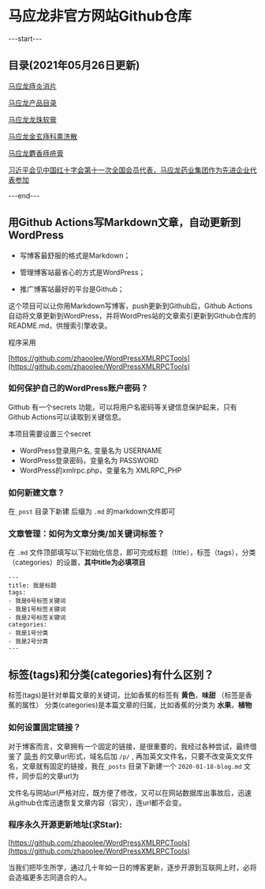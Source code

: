 # 马应龙非官方网站Github仓库

---start---
## 目录(2021年05月26日更新)
[马应龙痔炎消片](https://www.yuedu78.com/p/2021-05-zhiyanxiaopian/)

[马应龙产品目录](https://www.yuedu78.com/p/2021-05-product-list/)

[马应龙龙珠软膏](https://www.yuedu78.com/p/2021-05-longzhuruangao/)

[马应龙金玄痔科熏洗散](https://www.yuedu78.com/p/2021-05-jinxuansan/)

[马应龙麝香痔疮膏](https://www.yuedu78.com/p/2021-05-26-zhicanggao/)

[习近平会见中国红十字会第十一次全国会员代表，马应龙药业集团作为先进企业代表参加](https://www.yuedu78.com/p/2019-05-lingdao-huijian/)

---end---



## 用Github Actions写Markdown文章，自动更新到WordPress



- 写博客最舒服的格式是Markdown；

- 管理博客站最省心的方式是WordPress；

- 推广博客站最好的平台是Github；



这个项目可以让你用Markdown写博客，push更新到Github后，Github Actions自动将文章更新到WordPress，并将WordPres站的文章索引更新到Github仓库的README.md，供搜索引擎收录。



程序采用

[https://github.com/zhaoolee/WordPressXMLRPCTools](https://github.com/zhaoolee/WordPressXMLRPCTools)






### 如何保护自己的WordPress账户密码？


Github 有一个secrets 功能，可以将用户名密码等关键信息保护起来，只有Github Actions可以读取到关键信息。

本项目需要设置三个secret



- WordPress登录用户名, 变量名为 USERNAME
- WordPress登录密码，变量名为 PASSWORD
- WordPress的xmlrpc.php，变量名为 XMLRPC_PHP








### 如何新建文章？

在`_post` 目录下新建 后缀为 `.md` 的markdown文件即可





### 文章管理：如何为文章分类/加关键词标签？

在 `.md` 文件顶部填写以下初始化信息，即可完成标题（title），标签（tags），分类（categories）的设置，**其中title为必填项目**








```
---
title: 我是标题
tags: 
- 我是0号标签关键词
- 我是1号标签关键词
- 我是2号标签关键词
categories:
- 我是1号分类
- 我是2号分类
---

```







## 标签(tags)和分类(categories)有什么区别？

标签(tags)是针对单篇文章的关键词，比如香蕉的标签有 **黄色**，**味甜** （标签是香蕉的属性）
分类(categories)是本篇文章的归属，比如香蕉的分类为 **水果**，**植物** 



###  如何设置固定链接？

对于博客而言，文章拥有一个固定的链接，是很重要的，我经过各种尝试，最终借鉴了 [简书](jianshu.com) 的文章url形式，域名后加 `/p/` , 再加英文文件名，只要不改变英文文件名，文章就有固定的链接，我在`_posts` 目录下新建一个 `2020-01-18-blog.md` 文件，同步后的文章url为 





文件名与网站url严格对应，既方便了修改，又可以在网站数据库出事故后，迅速从github仓库迅速恢复文章内容（容灾），连url都不会变。









### 程序永久开源更新地址(求Star):



[https://github.com/zhaoolee/WordPressXMLRPCTools](https://github.com/zhaoolee/WordPressXMLRPCTools)



当我们把毕生所学，通过几十年如一日的博客更新，逐步开源到互联网上时，必将会造福更多志同道合的人。

